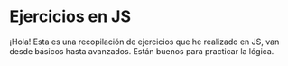 # Ejercicios en JS

¡Hola! Esta es una recopilación de ejercicios que he realizado en JS, van desde básicos hasta avanzados. 
Están buenos para practicar la lógica.
